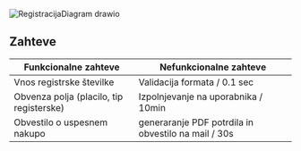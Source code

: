 
![RegistracijaDiagram drawio](https://user-images.githubusercontent.com/23051058/158082557-00102eee-4f5b-4232-8913-12a00263f51c.png)

## **Zahteve**

| Funkcionalne zahteve  | Nefunkcionalne zahteve |
| ------------- | ------------- |
| Vnos registrske številke | Validacija formata / 0.1 sec  |
| Obvenza polja (placilo, tip registerske)  | Izpolnjevanje na uporabnika / 10min  |
| Obvestilo o uspesnem nakupo | generaranje PDF potrdila in obvestilo na mail / 30s  |
